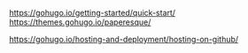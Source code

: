 https://gohugo.io/getting-started/quick-start/
https://themes.gohugo.io/paperesque/

https://gohugo.io/hosting-and-deployment/hosting-on-github/